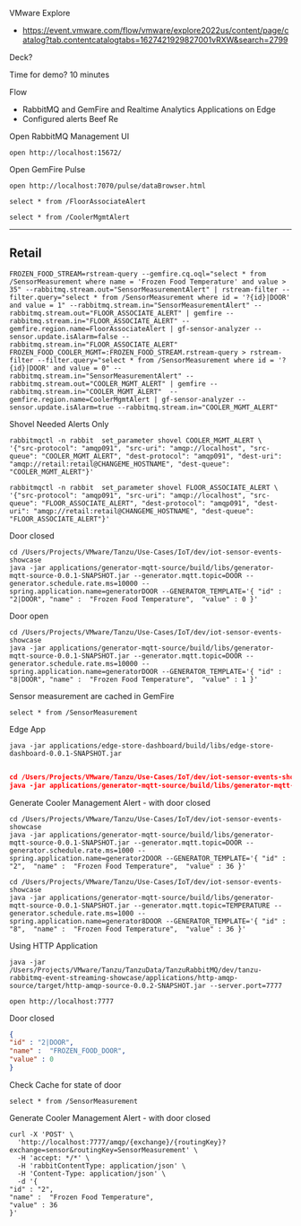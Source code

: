 VMware Explore

- https://event.vmware.com/flow/vmware/explore2022us/content/page/catalog?tab.contentcatalogtabs=1627421929827001vRXW&search=2799

Deck?

Time for demo? 10 minutes

Flow

- RabbitMQ and GemFire and Realtime Analytics Applications on Edge
- Configured alerts Beef Re


Open RabbitMQ Management UI 

```shell
open http://localhost:15672/
```

Open GemFire Pulse

```shell
open http://localhost:7070/pulse/dataBrowser.html
```



```shell
select * from /FloorAssociateAlert

select * from /CoolerMgmtAlert
```

-------------
## Retail

```shell
FROZEN_FOOD_STREAM=rstream-query --gemfire.cq.oql="select * from /SensorMeasurement where name = 'Frozen Food Temperature' and value > 35" --rabbitmq.stream.out="SensorMeasurementAlert" | rstream-filter --filter.query="select * from /SensorMeasurement where id = '?{id}|DOOR' and value = 1" --rabbitmq.stream.in="SensorMeasurementAlert" --rabbitmq.stream.out="FLOOR_ASSOCIATE_ALERT" | gemfire --rabbitmq.stream.in="FLOOR_ASSOCIATE_ALERT" --gemfire.region.name=FloorAssociateAlert | gf-sensor-analyzer --sensor.update.isAlarm=false --rabbitmq.stream.in="FLOOR_ASSOCIATE_ALERT" 
FROZEN_FOOD_COOLER_MGMT=:FROZEN_FOOD_STREAM.rstream-query > rstream-filter --filter.query="select * from /SensorMeasurement where id = '?{id}|DOOR' and value = 0" --rabbitmq.stream.in="SensorMeasurementAlert" --rabbitmq.stream.out="COOLER_MGMT_ALERT" | gemfire --rabbitmq.stream.in="COOLER_MGMT_ALERT"  --gemfire.region.name=CoolerMgmtAlert | gf-sensor-analyzer --sensor.update.isAlarm=true --rabbitmq.stream.in="COOLER_MGMT_ALERT"
```


Shovel Needed Alerts Only

```shell
rabbitmqctl -n rabbit  set_parameter shovel COOLER_MGMT_ALERT \
'{"src-protocol": "amqp091", "src-uri": "amqp://localhost", "src-queue": "COOLER_MGMT_ALERT", "dest-protocol": "amqp091", "dest-uri": "amqp://retail:retail@CHANGEME_HOSTNAME", "dest-queue": "COOLER_MGMT_ALERT"}'
```

```shell
rabbitmqctl -n rabbit  set_parameter shovel FLOOR_ASSOCIATE_ALERT \
'{"src-protocol": "amqp091", "src-uri": "amqp://localhost", "src-queue": "FLOOR_ASSOCIATE_ALERT", "dest-protocol": "amqp091", "dest-uri": "amqp://retail:retail@CHANGEME_HOSTNAME", "dest-queue": "FLOOR_ASSOCIATE_ALERT"}'
```


Door closed


```shell
cd /Users/Projects/VMware/Tanzu/Use-Cases/IoT/dev/iot-sensor-events-showcase
java -jar applications/generator-mqtt-source/build/libs/generator-mqtt-source-0.0.1-SNAPSHOT.jar --generator.mqtt.topic=DOOR --generator.schedule.rate.ms=10000 --spring.application.name=generatorDOOR --GENERATOR_TEMPLATE='{ "id" : "2|DOOR", "name" :  "Frozen Food Temperature",  "value" : 0 }'
```
Door open

```shell
cd /Users/Projects/VMware/Tanzu/Use-Cases/IoT/dev/iot-sensor-events-showcase
java -jar applications/generator-mqtt-source/build/libs/generator-mqtt-source-0.0.1-SNAPSHOT.jar --generator.mqtt.topic=DOOR --generator.schedule.rate.ms=10000 --spring.application.name=generatorDOOR --GENERATOR_TEMPLATE='{ "id" : "8|DOOR", "name" :  "Frozen Food Temperature",  "value" : 1 }'
```

Sensor measurement are cached in GemFire

```shell
select * from /SensorMeasurement
```

Edge App

```shell
java -jar applications/edge-store-dashboard/build/libs/edge-store-dashboard-0.0.1-SNAPSHOT.jar 
```

```json

cd /Users/Projects/VMware/Tanzu/Use-Cases/IoT/dev/iot-sensor-events-showcase
java -jar applications/generator-mqtt-source/build/libs/generator-mqtt-source-0.0.1-SNAPSHOT.jar --generator.mqtt.topic=DOOR --generator.schedule.rate.ms=1000 --spring.application.name=generatorDOOR --GENERATOR_TEMPLATE='{"id" : "2|REFRIG","name" :  "Frozen Food Temperature", "value" : 11}'


```


Generate Cooler Management Alert - with door closed

```shell
cd /Users/Projects/VMware/Tanzu/Use-Cases/IoT/dev/iot-sensor-events-showcase
java -jar applications/generator-mqtt-source/build/libs/generator-mqtt-source-0.0.1-SNAPSHOT.jar --generator.mqtt.topic=DOOR --generator.schedule.rate.ms=1000 --spring.application.name=generator2DOOR --GENERATOR_TEMPLATE='{ "id" : "2",  "name" :  "Frozen Food Temperature",  "value" : 36 }'
```


```shell
cd /Users/Projects/VMware/Tanzu/Use-Cases/IoT/dev/iot-sensor-events-showcase
java -jar applications/generator-mqtt-source/build/libs/generator-mqtt-source-0.0.1-SNAPSHOT.jar --generator.mqtt.topic=TEMPERATURE --generator.schedule.rate.ms=1000 --spring.application.name=generator8DOOR --GENERATOR_TEMPLATE='{ "id" : "8",  "name" :  "Frozen Food Temperature",  "value" : 36 }'
```

Using HTTP Application


```shell
java -jar /Users/Projects/VMware/Tanzu/TanzuData/TanzuRabbitMQ/dev/tanzu-rabbitmq-event-streaming-showcase/applications/http-amqp-source/target/http-amqp-source-0.0.2-SNAPSHOT.jar --server.port=7777
```

```shell
open http://localhost:7777
```

Door closed

```json
{
"id" : "2|DOOR",
"name" :  "FROZEN_FOOD_DOOR",
"value" : 0
}
```


Check Cache for state of door

```shell
select * from /SensorMeasurement
```


Generate Cooler Management Alert - with door closed
```shell
curl -X 'POST' \
  'http://localhost:7777/amqp/{exchange}/{routingKey}?exchange=sensor&routingKey=SensorMeasurement' \
  -H 'accept: */*' \
  -H 'rabbitContentType: application/json' \
  -H 'Content-Type: application/json' \
  -d '{
"id" : "2",
"name" :  "Frozen Food Temperature",
"value" : 36
}'
```

